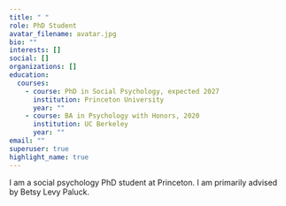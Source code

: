 ```yaml
---
title: " "
role: PhD Student
avatar_filename: avatar.jpg
bio: ""
interests: []
social: []
organizations: []
education:
  courses:
    - course: PhD in Social Psychology, expected 2027
      institution: Princeton University
      year: ""
    - course: BA in Psychology with Honors, 2020
      institution: UC Berkeley
      year: ""
email: ""
superuser: true
highlight_name: true
---
```

I am a social psychology PhD student at Princeton. I am primarily advised by Betsy Levy Paluck.

